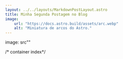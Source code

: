```yaml
---
layout: ../../layouts/MarkdownPostLayout.astro
title: Minha Segunda Postagem no Blog
image:
    url: "https://docs.astro.build/assets/arc.webp"
    alt: "Miniatura de arcos do Astro."
---
```

image: src""



/* container index*/
<style>
.container {
	width: 500px;
	height: 500px;
	position: relative;
	overflow: hidden;
}

.container img {
	width: 100%;
	transition: 1s;
}

.caption {
	position: absolute;
	top: 0;
	left: 0;
	height: 100%;
	width: 100%;
	display: flex;
	flex-direction: column;
	justify-content: center;
	align-items: center;
	color: white;
	background-color: black;
	transition: 1s;
	transform: translateY(-100%);
}

.caption h1 {
	text-transform: uppercase;
	margin: 0;
}

.caption p {
	font-size: 18px;
	text-transform: capitalize;
}

.container:hover img{
	transform: translateY(100%);
}
.container:hover .caption {
	transform: translateY(0);
}
  </style>